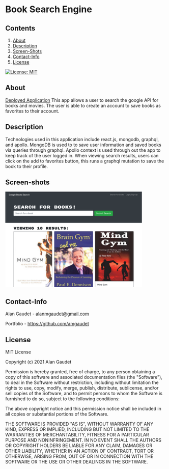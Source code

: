 # Book Search Engine

## Contents
1. [About](#About)
2. [Description](#Description)
3. [Screen-Shots](#Screen-Shots)
4. [Contact-Info](#Contact-Info)
5. [License](#License)

[![License: MIT](https://img.shields.io/badge/License-MIT-yellow.svg)](https://opensource.org/licenses/MIT)

## About 
[Deployed Application](https://thawing-oasis-98965.herokuapp.com/)
This app allows a user to search the google API for books and movies. The user is able to create an account to save books as favorites to their account.

## Description
Technologies used in this application include react.js, mongodb, graphql, and apollo. MongoDB is used to to save user information and saved books via queries through graphql. Apollo context is used through out the app to keep track of the user logged in. When viewing search results, users can click on the add to favorites button, this runs a graphql mutation to save the book to their profile.

## Screen-shots
<img src="./assets/book-search.png" height=300 width="auto">

## Contact-Info
Alan Gaudet - <alanmgaudet@gmail.com>

Portfolio - <https://github.com/amgaudet>

## License
MIT License

Copyright (c) 2021 Alan Gaudet

Permission is hereby granted, free of charge, to any person obtaining a copy
of this software and associated documentation files (the "Software"), to deal
in the Software without restriction, including without limitation the rights
to use, copy, modify, merge, publish, distribute, sublicense, and/or sell
copies of the Software, and to permit persons to whom the Software is
furnished to do so, subject to the following conditions:

The above copyright notice and this permission notice shall be included in all
copies or substantial portions of the Software.

THE SOFTWARE IS PROVIDED "AS IS", WITHOUT WARRANTY OF ANY KIND, EXPRESS OR
IMPLIED, INCLUDING BUT NOT LIMITED TO THE WARRANTIES OF MERCHANTABILITY,
FITNESS FOR A PARTICULAR PURPOSE AND NONINFRINGEMENT. IN NO EVENT SHALL THE
AUTHORS OR COPYRIGHT HOLDERS BE LIABLE FOR ANY CLAIM, DAMAGES OR OTHER
LIABILITY, WHETHER IN AN ACTION OF CONTRACT, TORT OR OTHERWISE, ARISING FROM,
OUT OF OR IN CONNECTION WITH THE SOFTWARE OR THE USE OR OTHER DEALINGS IN THE
SOFTWARE.
